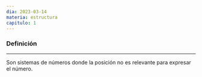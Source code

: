 ```yaml
---
dia: 2023-03-14
materia: estructura
capitulo: 1
---
```

### Definición
---
Son sistemas de números donde la posición no es relevante para expresar el número.